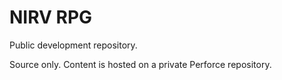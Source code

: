 # NIRV RPG
Public development repository.

Source only. Content is hosted on a private Perforce repository.
